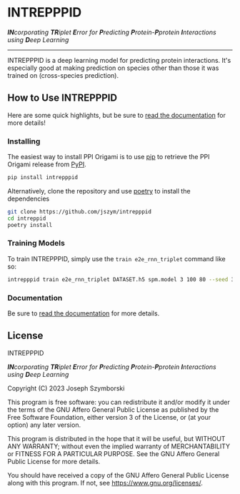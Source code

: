 # INTREPPPID

***IN**corporating **TR**iplet **E**rror for **P**redicting **P**rotein-**P**protein **I**nteractions using **D**eep Learning*

---


INTREPPPID is a deep learning model for predicting protein interactions. 
It's especially good at making prediction on species other than those it was trained on (cross-species prediction).

## How to Use INTREPPPID

Here are some quick highlights, but be sure to [read the documentation](https://emad-combine-lab.github.io/intrepppid/) for more details!

### Installing

The easiest way to install PPI Origami is to use [pip](https://pip.pypa.io/en/stable/>) to retrieve the PPI Origami
release from [PyPI](https://pypi.org/project/ppi-origami>).

```bash
pip install intrepppid
```

Alternatively, clone the repository and use [poetry](https://python-poetry.org/) to install the dependencies

```bash
git clone https://github.com/jszym/intrepppid
cd intreppid
poetry install
```

### Training Models

To train INTREPPPID, simply use the `train e2e_rnn_triplet` command like so:

```bash
intrepppid train e2e_rnn_triplet DATASET.h5 spm.model 3 100 80 --seed 3927704 --vocab_size 250 --trunc_len 1500 --embedding_size 64 --rnn_num_layers 2 --rnn_dropout_rate 0.3 --variational_dropout false --bi_reduce last --workers 4 --embedding_droprate 0.3 --do_rate 0.3 --log_path logs/e2e_rnn_triplet --beta_classifier 2 --use_projection false --optimizer_type ranger21_xx --lr 1e-2
```

### Documentation

Be sure to [read the documentation]((https://emad-combine-lab.github.io/intrepppid/)) for more details.

## License

INTREPPPID

***IN**corporating **TR**iplet **E**rror for **P**redicting **P**rotein-**P**protein **I**nteractions using **D**eep Learning*

Copyright (C) 2023  Joseph Szymborski

This program is free software: you can redistribute it and/or modify
it under the terms of the GNU Affero General Public License as published by
the Free Software Foundation, either version 3 of the License, or
(at your option) any later version.

This program is distributed in the hope that it will be useful,
but WITHOUT ANY WARRANTY; without even the implied warranty of
MERCHANTABILITY or FITNESS FOR A PARTICULAR PURPOSE.  See the
GNU Affero General Public License for more details.

You should have received a copy of the GNU Affero General Public License
along with this program.  If not, see <https://www.gnu.org/licenses/>.